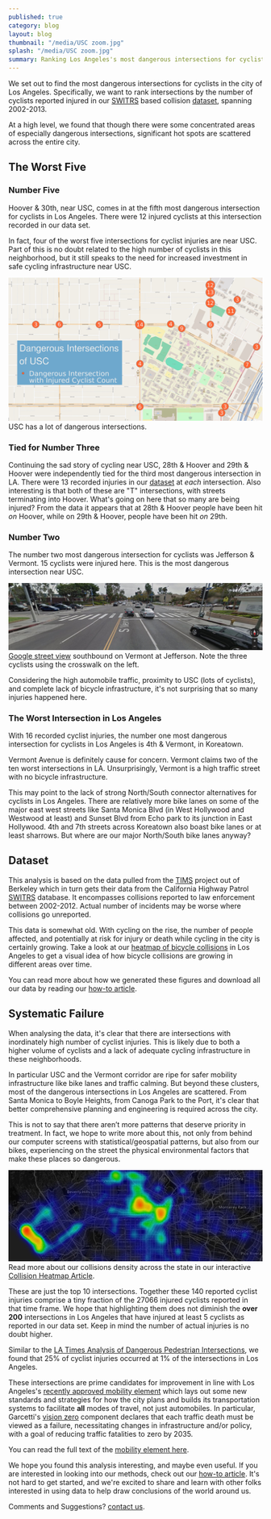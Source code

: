 ```yaml
---
published: true
category: blog
layout: blog
thumbnail: "/media/USC zoom.jpg"
splash: "/media/USC zoom.jpg"
summary: Ranking Los Angeles's most dangerous intersections for cyclists.
---
```


We set out to find the most dangerous intersections for cyclists in
the city of Los Angeles. Specifically, we want to rank intersections by the
number of cyclists reported injured in our
[SWITRS](http://iswitrs.chp.ca.gov/Reports/jsp/userLogin.jsp) based collision
[dataset](#dataset), spanning 2002-2013.

At a high level, we found that though there were some concentrated areas
of especially dangerous intersections, significant hot spots are scattered
across the entire city.

The Worst Five
--------------

### Number Five

Hoover & 30th, near USC, comes in at the fifth most dangerous
intersection for cyclists in Los Angeles.  There were 12 injured
cyclists at this intersection recorded in our data set.

In fact, four of the worst five intersections for cyclist injuries
are near USC.  Part of this is no doubt related to the high number of cyclists
in this neighborhood, but it still speaks to the need for increased investment
in safe cycling infrastructure near USC.

<div>
  <img alt='Intersections near USC with more than three cyclists injured ranging from 3 to 14' src='/media/Dangerous Intersections of USC.jpg' />
  <div class='article-caption'>
    USC has a lot of dangerous intersections.
  </div>
</div>


### Tied for Number Three

Continuing the sad story of cycling near USC, 28th & Hoover and 29th &
Hoover were independently tied for the third most dangerous
intersection in LA. There were 13 recorded injuries in our
[dataset](#dataset) at *each* intersection. Also interesting is that
both of these are "T" intersections, with streets terminating into
Hoover. What's going on here that so many are being injured? From the data
it appears that at 28th & Hoover people have been hit *on* Hoover, while
on 29th & Hoover, people have been hit *on* 29th.

### Number Two

The number two most dangerous intersection for cyclists was Jefferson
& Vermont. 15 cyclists were injured here. This is the most dangerous
intersection near USC.

<div>
  <img alt='Google Street View of Vermont and Jefferson showing high traffic and three cyclists crossing at the crosswalk' src='/media/South on Vermont and Jefferson.jpg' />
  <div class='article-caption'>
    <a href='https://www.google.com/maps/@34.0257745,-118.2915272,3a,75y,174.18h,82.57t/data=!3m6!1e1!3m4!1s-qjkMVZNPwRjnbh-d4f_Yw!2e0!7i13312!8i6656!6m1!1e1'>Google street view</a> 
    southbound on Vermont at Jefferson. Note the three cyclists using the crosswalk on the left.
  </div>
</div>

Considering the high automobile traffic, proximity to USC (lots of cyclists),
and complete lack of bicycle infrastructure, it's not surprising that so many
injuries happened here.

### The Worst Intersection in Los Angeles

With 16 recorded cyclist injuries, the number one most dangerous intersection
for cyclists in Los Angeles is 4th & Vermont, in Koreatown.

Vermont Avenue is definitely cause for concern. Vermont claims two of the ten
worst intersections in LA. Unsurprisingly, Vermont is a high traffic street
with no bicycle infrastructure.

This may point to the lack of strong North/South connector alternatives
for cyclists in Los Angeles. There are relatively more bike lanes on
some of the major east west streets like Santa Monica Blvd (in West
Hollywood and Westwood at least) and Sunset Blvd from Echo park to its
junction in East Hollywood. 4th and 7th streets across Koreatown also
boast bike lanes or at least sharrows. But where are our major
North/South bike lanes anyway?

## Dataset

This analysis is based on the data pulled from the [TIMS](http://tims.berkeley.edu/) project out of
Berkeley which in turn gets their data from the California Highway
Patrol [SWITRS](http://iswitrs.chp.ca.gov/Reports/jsp/userLogin.jsp) database. It encompasses collisions reported to law
enforcement between 2002-2012. Actual number of incidents may be worse where collisions go unreported.

This data is somewhat old. With cycling on the rise, the number of
people affected, and potentially at risk for injury or death while
cycling in the city is certainly growing. Take a look at our [heatmap of
bicycle collisions](http://collisions.jackpine.me) in Los Angeles to get
a visual idea of how bicycle collisions are growing in different areas
over time.

You can read more about how we generated these figures and download all
our data by reading our [how-to article]().

## Systematic Failure

When analysing the data, it's clear that there are intersections with
inordinately high number of cyclist injuries. This is likely due to both
a higher volume of cyclists and a lack of adequate cycling infrastructure in
these neighborhoods.

In particular USC and the Vermont corridor are ripe for safer mobility
infrastructure like bike lanes and traffic calming. But beyond these
clusters, most of the dangerous intersections in Los Angeles are
scattered. From Santa Monica to Boyle Heights, from Canoga Park to the
Port, it's clear that better comprehensive planning and engineering is
required across the city.

This is not to say that there aren’t more patterns that deserve priority in
treatment. In fact, we hope to write more about this, not only from behind our
computer screens with statistical/geospatial patterns, but also from our bikes,
experiencing on the street the physical environmental factors that make these
places so dangerous.

<div>
  <img alt='Heatmap of collisions from Santa Monica to Downtown LA'
       src='/media/LA Collision Heatmap.jpg' />
  <div class='article-caption'>
      Read more about our collisions density across the state in our interactive
      <a href="/blog/2015/07/14/collision-heatmap/">Collision Heatmap Article</a>.
  </div>
</div>



These are just the top 10 intersections. Together these 140 reported
cyclist injuries comprise a tiny fraction of the 27066 injured cyclists
reported in that time frame. We hope that highlighting them does not
diminish the **over 200** intersections in Los Angeles that have injured
at least 5 cyclists as reported in our data set. Keep in mind the number
of actual injuries is no doubt higher.

Similar to the [LA Times Analysis of Dangerous Pedestrian
Intersections](http://graphics.latimes.com/la-pedestrians/), we found
that 25% of cyclist injuries occurred at 1% of the intersections in Los
Angeles.

These intersections are prime candidates for improvement in line with
Los Angeles's [recently approved mobility
element](http://www.latimes.com/opinion/editorials/la-ed-mobility-plan-los-angeles-20150811-story.html)
which lays out some new standards and strategies for how the city plans
and builds its transportation systems to facilitate **all** modes of
travel, not just automobiles. In particular, Garcetti's [vision
zero](http://la.streetsblog.org/2014/09/30/ladots-bold-new-strategic-vision-eliminate-l-a-traffic-deaths-by-2025/)
component declares that each traffic death must be viewed as a failure,
necessitating changes in infrastructure and/or policy, with a goal of
reducing traffic fatalities to zero by 2035.

You can read the full text of the [mobility element
here](http://planning.lacity.org/Cwd/GnlPln/MobiltyElement/Text/MobilityPlan_2035.pdf).

We hope you found this analysis interesting, and maybe even useful. If you are
interested in looking into our methods, check out our [how-to article](). It's
not hard to get started, and we're excited to share and learn with other folks
interested in using data to help draw conclusions of the world around us.

Comments and Suggestions? [contact us](mailto://info@jackpine.me).



